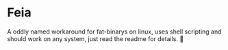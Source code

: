 # Feia
A oddly named workaround for fat-binarys on linux, uses shell scripting and should work on any system, just read the readme for details. 🚀
